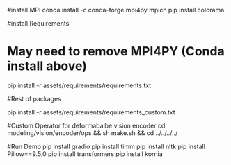 #install MPI
conda install -c conda-forge mpi4py mpich
pip install colorama


#install Requirements
# May need to remove MPI4PY (Conda install above)
pip install -r assets/requirements/requirements.txt

#Rest of packages

pip install -r assets/requirements/requirements_custom.txt

#Custom Operator for deformabalbe vision encoder
cd modeling/vision/encoder/ops && sh make.sh && cd ../../../../

#Run Demo
pip install gradio
pip install timm
pip install nltk
pip install Pillow==9.5.0
pip install transformers
pip install kornia